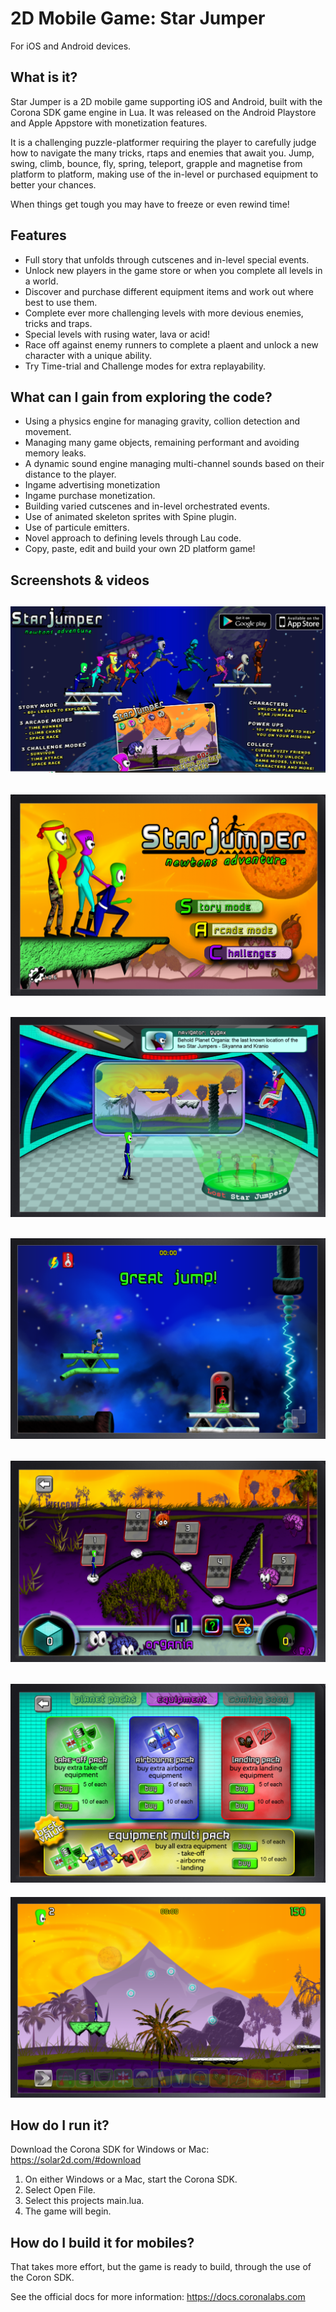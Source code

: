 # 2D Mobile Game: Star Jumper

For iOS and Android devices.

## What is it?

Star Jumper is a 2D mobile game supporting iOS and Android, built with the Corona SDK game engine in Lua. It was released on the Android Playstore and Apple Appstore with monetization features.

It is a challenging puzzle-platformer requiring the player to carefully judge how to navigate the many tricks, rtaps and enemies that await you.
Jump, swing, climb, bounce, fly, spring, teleport, grapple and magnetise from platform to platform, making use of the in-level or purchased equipment to better your chances. 

When things get tough you may have to freeze or even rewind time!

## Features

- Full story that unfolds through cutscenes and in-level special events.
- Unlock new players in the game store or when you complete all levels in a world.
- Discover and purchase different equipment items and work out where best to use them.
- Complete ever more challenging levels with more devious enemies, tricks and traps.
- Special levels with rusing water, lava or acid!
- Race off against enemy runners to complete a plaent and unlock a new character with a unique ability.
- Try Time-trial and Challenge modes for extra replayability.

## What can I gain from exploring the code?

- Using a physics engine for managing gravity, collion detection and movement.
- Managing many game objects, remaining performant and avoiding memory leaks.
- A dynamic sound engine managing multi-channel sounds based on their distance to the player.
- Ingame advertising monetization
- Ingame purchase monetization.
- Building varied cutscenes and in-level orchestrated events.
- Use of animated skeleton sprites with Spine plugin.
- Use of particule emitters.
- Novel approach to defining levels through Lau code.
- Copy, paste, edit and build your own 2D platform game!

## Screenshots & videos

![](/promo/image-1.png)
---
![](/promo/image-2.png)
---
![](/promo/image-3.png)
---
![](/promo/image-4.png)
---
![](/promo/image-5.png)
---
![](/promo/image-6.png)
---
![](/promo/image-7.png)

## How do I run it?

Download the Corona SDK for Windows or Mac: https://solar2d.com/#download

1. On either Windows or a Mac, start the Corona SDK.
2. Select Open File.
3. Select this projects main.lua.
4. The game will begin.

## How do I build it for mobiles?

That takes more effort, but the game is ready to build, through the use of the Coron SDK.

See the official docs for more information: https://docs.coronalabs.com

